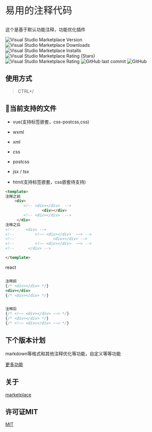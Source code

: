 <p align='left' style='font-size:30px' > 易用的注释代码 </p>
<p align=''> 这个是基于默认功能注释，功能优化插件 </p>
<!-- <p align=''> 中文 | <a href='./README.en-US.md'>English</a> </p> -->

![Visual Studio Marketplace Version](https://img.shields.io/visual-studio-marketplace/v/breakon.easy-comments-code)
![Visual Studio Marketplace Downloads](https://img.shields.io/visual-studio-marketplace/d/breakon.easy-comments-code)
![Visual Studio Marketplace Installs](https://img.shields.io/visual-studio-marketplace/i/breakon.easy-comments-code)
![Visual Studio Marketplace Rating (Stars)](https://img.shields.io/visual-studio-marketplace/stars/breakon.easy-comments-code)
![Visual Studio Marketplace Rating](https://img.shields.io/visual-studio-marketplace/r/breakon.easy-comments-code)
![GitHub last commit](https://img.shields.io/github/last-commit/breakon/easy-comments-code)
![GitHub](https://img.shields.io/github/license/breakon/easy-comments-code?color=green)
## 使用方式

>CTRL+/

## 🎉当前支持的文件

- vue(支持标签嵌套，css-postcss,css)

- wxml

- xml

- css

- postcss

- jsx / tsx


- html(支持标签嵌套，css嵌套待支持)



```html
<template>
注释之前
    <div>
        <!-- <div></div>  -->
                <div></div>
        <!-- <div></div>  -->
     </div>
注释之后
<!--     <div> -->
<!--         <!~~ <div></div>  ~~> -->
<!--                 <div></div> -->
<!--         <!~~ <div></div>  ~~> -->
<!--      </div> -->

</template>
```

react

```jsx

注释前
{/* <div></div> */}
<div></div>
{/* <div></div> */}


注释后
{/* <!~~ <div></div> ~~> */}
{/* <div></div> */}
{/* <!~~ <div></div> ~~> */}

```



## 下个版本计划

markdown等格式和其他注释优化等功能，自定义等等功能


[更多功能](./example/html-line-by-line.md)

## 关于 

[marketplace](https://marketplace.visualstudio.com/items?itemName=breakon.easy-comments-code)

## 许可证MIT

[MIT](https://opensource.org/licenses/MIT)


